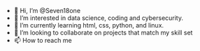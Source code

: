 - 👋 Hi, I’m @Seven18one
- 👀 I’m interested in data science, coding and cybersecurity.
- 🌱 I’m currently learning html, css, python, and linux.
- 💞️ I’m looking to collaborate on projects that match my skill set
- 📫 How to reach me [
](https://www.linkedin.com/in/jeremiahwilsonma/)
<!---
Seven18one/Seven18one is a ✨ special ✨ repository because its `README.md` (this file) appears on your GitHub profile.
You can click the Preview link to take a look at your changes.
--->
